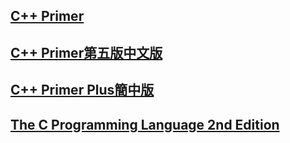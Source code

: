 ## [C++ Primer](https://zhjwpku.com/assets/pdf/books/C++.Primer.5th.Edition_2013.pdf)
## [C++ Primer第五版中文版](https://github.com/SabrinaHuang/CppPrimeExercise/blob/master/C++%20Primer%E7%AC%AC%E4%BA%94%E7%89%88%E4%B8%AD%E6%96%87%E7%89%88.pdf)
## [C++ Primer Plus簡中版](https://github.com/billhhh/The-C-Book/blob/master/C%2B%2B%20Primer%20Plus%20%E7%AC%AC%E4%BA%94%E7%89%88%E4%B8%AD%E6%96%87%E7%89%88.pdf)
## [The C Programming Language 2nd Edition](https://github.com/AzatAI/cs_books/blob/master/The.C.Programming.Language.2nd.Edition.pdf)
